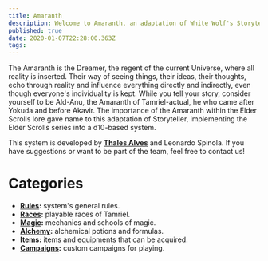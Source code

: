 ```yaml
---
title: Amaranth
description: Welcome to Amaranth, an adaptation of White Wolf's Storyteller to Elder Scrolls!
published: true
date: 2020-01-07T22:28:00.363Z
tags: 
---
```


The Amaranth is the Dreamer, the regent of the current Universe, where all reality is inserted. Their way of seeing things, their ideas, their thoughts, echo through reality and influence everything directly and indirectly, even though everyone's individuality is kept. While you tell your story, consider yourself to be Ald-Anu, the Amaranth of Tamriel-actual, he who came after Yokuda and before Akavir. The importance of the Amaranth within the Elder Scrolls lore gave name to this adaptation of Storyteller, implementing the Elder Scrolls series into a d10-based system.

This system is developed by **[Thales Alves](https://en.uesp.net/wiki/User:Thaalesalves)** and Leonardo Spinola. If you have suggestions or want to be part of the team, feel free to contact us!

# Categories
* **[Rules](/regras/):** system's general rules.
* **[Races](/racas/):** playable races of Tamriel.
* **[Magic](/regras/magia/):** mechanics and schools of magic.
* **[Alchemy](/regras/alquimia/):** alchemical potions and formulas.
* **[Items](/itens/):** items and equipments that can be acquired.
* **[Campaigns](/campanhas/):** custom campaigns for playing.